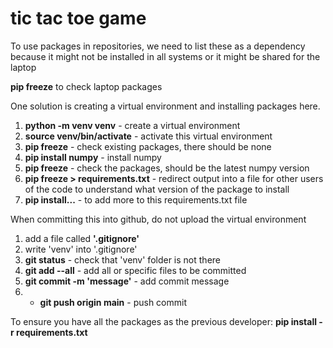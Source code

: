 # tic tac toe game

To use packages in repositories, we need to list these as a dependency because it might not be installed in all systems or it might be shared for the laptop

**pip freeze** to check laptop packages 

One solution is creating a virtual environment and installing packages here.
1. **python -m venv venv** - create a virtual environment 
2. **source venv/bin/activate** - activate this virtual environment 
3. **pip freeze** - check existing packages, there should be none
4. **pip install numpy** - install numpy 
5. **pip freeze** - check the packages, should be the latest numpy version 
6. **pip freeze > requirements.txt** - redirect output into a file for other users of the code to understand what version of the package to install 
7. **pip install...** - to add more to this requirements.txt file 


When committing this into github, do not upload the virtual environment
1. add a file called **'.gitignore'**
2. write 'venv' into '.gitignore'
3. **git status** - check that 'venv' folder is not there 
4. **git add --all** - add all or specific files to be committed
5. **git commit -m 'message'** - add commit message
6. - **git push origin main** - push commit

To ensure you have all the packages as the previous developer:
**pip install -r requirements.txt**